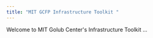 ```yaml
---
title: "MIT GCFP Infrastructure Toolkit "
---
```


Welcome to MIT Golub Center's Infrastructure Toolkit ...
